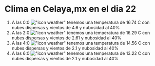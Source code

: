 # Clima en Celaya,mx en el dia 22

1. A las 0:0 !["icon weather"](http://openweathermap.org/img/w/03n.png) tenemos una temperatura de 16.74 C con nubes dispersas y  vientos de 4.6 y nubosidad al 40%
1. A las 2:0 !["icon weather"](http://openweathermap.org/img/w/03n.png) tenemos una temperatura de 16.29 C con nubes dispersas y  vientos de 2.61 y nubosidad al 40%
1. A las 4:0 !["icon weather"](http://openweathermap.org/img/w/03n.png) tenemos una temperatura de 14.56 C con nubes dispersas y  vientos de 2.1 y nubosidad al 40%
1. A las 6:0 !["icon weather"](http://openweathermap.org/img/w/03n.png) tenemos una temperatura de 13.22 C con nubes dispersas y  vientos de 2.1 y nubosidad al 40%
